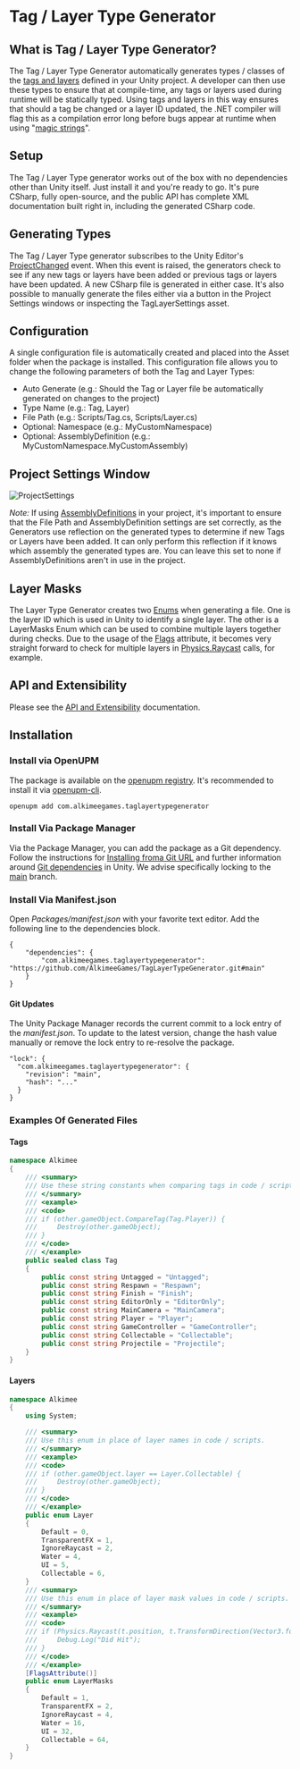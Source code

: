 # Tag / Layer Type Generator

## What is Tag / Layer Type Generator?

The Tag / Layer Type Generator automatically generates types / classes of the
[tags and layers](https://docs.unity3d.com/Manual/class-TagManager.html) defined in your Unity project. A developer can then use these types to ensure that at compile-time, any
tags or layers used during runtime will be statically typed. Using tags and layers in this way ensures that should a tag be changed or a layer ID updated, the .NET compiler will
flag this as a compilation error long before bugs appear at runtime when using "[magic strings](https://en.wikipedia.org/wiki/Magic_string)".

## Setup

The Tag / Layer Type generator works out of the box with no dependencies other than Unity itself. Just install it and you're ready to go. It's pure CSharp, fully open-source, and
the public API has complete XML documentation built right in, including the generated CSharp code.

## Generating Types

The Tag / Layer Type generator subscribes to the Unity Editor's
[ProjectChanged](https://docs.unity3d.com/ScriptReference/EditorApplication-projectChanged.html) event. When this event is raised, the generators check to see if any new tags or
layers have been added or previous tags or layers have been updated. A new CSharp file is generated in either case. It's also possible to manually generate the files either via a
button in the Project Settings windows or inspecting the TagLayerSettings asset.

## Configuration

A single configuration file is automatically created and placed into the Asset folder when the package is installed. This configuration file allows you to change the following
parameters of both the Tag and Layer Types:

- Auto Generate (e.g.: Should the Tag or Layer file be automatically generated on changes to the project)
- Type Name (e.g.: Tag, Layer)
- File Path (e.g.: Scripts/Tag.cs, Scripts/Layer.cs)
- Optional: Namespace (e.g.: MyCustomNamespace)
- Optional: AssemblyDefinition (e.g.: MyCustomNamespace.MyCustomAssembly)

## Project Settings Window

![ProjectSettings](https://media.githubusercontent.com/media/AlkimeeGames/TagLayerTypeGenerator/main/Documentation~/ProjectSettings.png)

*Note:* If using [AssemblyDefinitions](https://docs.unity3d.com/Manual/ScriptCompilationAssemblyDefinitionFiles.html) in your project, it's important to ensure that the File Path
and AssemblyDefinition settings are set correctly, as the Generators use reflection on the generated types to determine if new Tags or Layers have been added. It can only perform
this reflection if it knows which assembly the generated types are. You can leave this set to none if AssemblyDefinitions aren't in use in the project.

## Layer Masks

The Layer Type Generator creates two [Enums](https://docs.microsoft.com/en-us/dotnet/csharp/language-reference/builtin-types/enum)
when generating a file. One is the layer ID which is used in Unity to identify a single layer. The other is a LayerMasks Enum which can be used to combine multiple layers together
during checks. Due to the usage of the
[Flags](https://docs.microsoft.com/en-us/dotnet/api/system.flagsattribute?view=netstandard-2.0) attribute, it becomes very straight forward to check for multiple layers
in [Physics.Raycast](https://docs.unity3d.com/ScriptReference/Physics.Raycast.html)
calls, for example.

## API and Extensibility

Please see the [API and Extensibility](https://github.com/AlkimeeGames/TagLayerTypeGenerator/blob/develop/Documentation~/API.md) documentation.

## Installation

### Install via OpenUPM

The package is available on the [openupm registry](https://openupm.com/packages/com.alkimeegames.taglayertypegenerator/). It's recommended to install it
via [openupm-cli](https://github.com/openupm/openupm-cli).

```
openupm add com.alkimeegames.taglayertypegenerator
```

### Install Via Package Manager

Via the Package Manager, you can add the package as a Git dependency. Follow the instructions for
[Installing froma Git URL](https://docs.unity3d.com/Manual/upm-ui-giturl.html) and further information around
[Git dependencies](https://docs.unity3d.com/Manual/upm-git.html) in Unity. We advise specifically locking to the
[main](https://github.com/AlkimeeGames/TagLayerTypeGenerator/tree/main) branch.

### Install Via Manifest.json

Open *Packages/manifest.json* with your favorite text editor. Add the following line to the dependencies block.

    {
        "dependencies": {
            "com.alkimeegames.taglayertypegenerator": "https://github.com/AlkimeeGames/TagLayerTypeGenerator.git#main"
        }
    }

#### Git Updates

The Unity Package Manager records the current commit to a lock entry of the *manifest.json*. To update to the latest version, change the hash value manually or remove the lock
entry to re-resolve the package.

    "lock": {
      "com.alkimeegames.taglayertypegenerator": {
        "revision": "main",
        "hash": "..."
      }
    }

### Examples Of Generated Files

#### Tags

```c#
namespace Alkimee
{
    /// <summary>
    /// Use these string constants when comparing tags in code / scripts.
    /// </summary>
    /// <example>
    /// <code>
    /// if (other.gameObject.CompareTag(Tag.Player)) {
    ///     Destroy(other.gameObject);
    /// }
    /// </code>
    /// </example>
    public sealed class Tag
    {
        public const string Untagged = "Untagged";
        public const string Respawn = "Respawn";
        public const string Finish = "Finish";
        public const string EditorOnly = "EditorOnly";
        public const string MainCamera = "MainCamera";
        public const string Player = "Player";
        public const string GameController = "GameController";
        public const string Collectable = "Collectable";
        public const string Projectile = "Projectile";
    }
}
```

#### Layers

```c#
namespace Alkimee
{
    using System;

    /// <summary>
    /// Use this enum in place of layer names in code / scripts.
    /// </summary>
    /// <example>
    /// <code>
    /// if (other.gameObject.layer == Layer.Collectable) {
    ///     Destroy(other.gameObject);
    /// }
    /// </code>
    /// </example>
    public enum Layer
    {
        Default = 0,
        TransparentFX = 1,
        IgnoreRaycast = 2,
        Water = 4,
        UI = 5,
        Collectable = 6,
    }
    /// <summary>
    /// Use this enum in place of layer mask values in code / scripts.
    /// </summary>
    /// <example>
    /// <code>
    /// if (Physics.Raycast(t.position, t.TransformDirection(Vector3.forward), out RaycastHit hit, Mathf.Infinity, (int) (LayerMasks.Collectable | LayerMasks.Water)) {
    ///     Debug.Log("Did Hit");
    /// }
    /// </code>
    /// </example>
    [FlagsAttribute()]
    public enum LayerMasks
    {
        Default = 1,
        TransparentFX = 2,
        IgnoreRaycast = 4,
        Water = 16,
        UI = 32,
        Collectable = 64,
    }
}

```